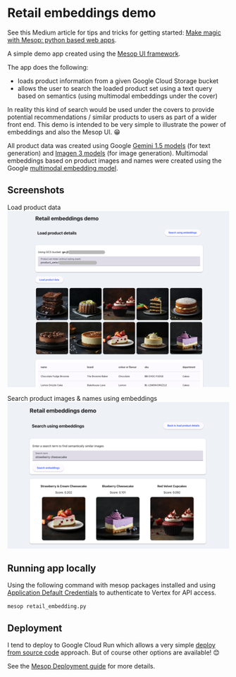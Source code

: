 # Retail embeddings demo

See this Medium article for tips and tricks for getting started: [Make magic with Mesop: python based web apps](https://mandieq.medium.com/make-magic-with-mesop-python-based-web-apps-0fb60999b18d).

A simple demo app created using the [Mesop UI framework](https://github.com/google/mesop). 

The app does the following:
- loads product information from a given Google Cloud Storage bucket 
- allows the user to search the loaded product set using a text query based on semantics (using multimodal embeddings under the cover)

In reality this kind of search would be used under the covers to provide potential recommendations / similar products to users as part of a wider front end. This demo is intended to be very simple to illustrate the power of embeddings and also the Mesop UI. 😁

All product data was created using Google [Gemini 1.5 models](https://cloud.google.com/vertex-ai/generative-ai/docs/learn/models#gemini-models) (for text generation) and [Imagen 3 models](https://cloud.google.com/vertex-ai/generative-ai/docs/image/overview) (for image generation). Multimodal embeddings based on product images and names were created using the Google [multimodal embedding model](https://cloud.google.com/vertex-ai/generative-ai/docs/embeddings/get-multimodal-embeddings). 

## Screenshots

Load product data
![load data](images/demo_ss1.png)

Search product images & names using embeddings
![search data](images/demo_ss2.png)

## Running app locally 

Using the following command with mesop packages installed and using [Application Default Credentials](https://cloud.google.com/vertex-ai/docs/authentication#local-development) to authenticate to Vertex for API access. 

```
mesop retail_embedding.py
```

## Deployment

I tend to deploy to Google Cloud Run which allows a very simple [deploy from source code](https://cloud.google.com/run/docs/deploying-source-code) approach. But of course other options are available! 😊

See the [Mesop Deployment guide](https://google.github.io/mesop/guides/deployment/) for more details.